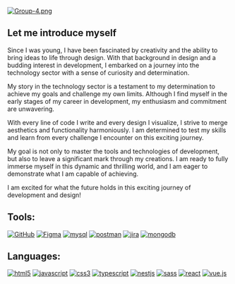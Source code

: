 [![Group-4.png](https://i.postimg.cc/MHJ6H74k/Group-4.png)](https://postimg.cc/mzVf6HBV)
## Let me introduce myself
Since I was young, I have been fascinated by creativity and the ability to bring ideas to life through design. With that background in design and a budding interest in development, I embarked on a journey into the technology sector with a sense of curiosity and determination.

My story in the technology sector is a testament to my determination to achieve my goals and challenge my own limits. Although I find myself in the early stages of my career in development, my enthusiasm and commitment are unwavering.

With every line of code I write and every design I visualize, I strive to merge aesthetics and functionality harmoniously. I am determined to test my skills and learn from every challenge I encounter on this exciting journey.

My goal is not only to master the tools and technologies of development, but also to leave a significant mark through my creations. I am ready to fully immerse myself in this dynamic and thrilling world, and I am eager to demonstrate what I am capable of achieving.

I am excited for what the future holds in this exciting journey of development and design!

## Tools:
<a href='https://github.com/shivamkapasia0' target="_blank"><img alt='GitHub' src='https://img.shields.io/badge/github-100000?style=for-the-badge&logo=GitHub&logoColor=white&labelColor=black&color=black'/></a> <a href='https://github.com/shivamkapasia0' target="_blank"><img alt='Figma' src='https://img.shields.io/badge/Figma-100000?style=for-the-badge&logo=Figma&logoColor=white&labelColor=F24E1E&color=F24E1E'/></a> <a href='#' target="_blank"><img alt='mysql' src='https://img.shields.io/badge/Mysql-100000?style=for-the-badge&logo=mysql&logoColor=white&labelColor=4479A1&color=4479A1'/></a> <a href='https://github.com/shivamkapasia0' target="_blank"><img alt='postman' src='https://img.shields.io/badge/postman-100000?style=for-the-badge&logo=postman&logoColor=white&labelColor=FF6C37&color=FF6C37'/></a> <a href='#' target="_blank"><img alt='jira' src='https://img.shields.io/badge/jira-100000?style=for-the-badge&logo=jira&logoColor=white&labelColor=0052CC&color=0052CC'/></a> <a href='#' target="_blank"><img alt='mongodb' src='https://img.shields.io/badge/mongodb-100000?style=for-the-badge&logo=mongodb&logoColor=white&labelColor=47A248&color=47A248'/></a>

## Languages:
<a href='#' target="_blank"><img alt='html5' src='https://img.shields.io/badge/html5-100000?style=for-the-badge&logo=html5&logoColor=FFFFFF&labelColor=E34F26&color=E34F26'/></a> <a href='#' target="_blank"><img alt='javascript' src='https://img.shields.io/badge/javascript-100000?style=for-the-badge&logo=javascript&logoColor=000000&labelColor=F7DF1E&color=F7DF1E'/></a> <a href='#' target="_blank"><img alt='css3' src='https://img.shields.io/badge/css3-100000?style=for-the-badge&logo=css3&logoColor=FFFFFF&labelColor=1572B6&color=1572B6'/></a> <a href='#' target="_blank"><img alt='typescript' src='https://img.shields.io/badge/typescript-100000?style=for-the-badge&logo=typescript&logoColor=white&labelColor=3178C6&color=3178C6'/></a> <a href='#' target="_blank"><img alt='nestjs' src='https://img.shields.io/badge/nestjs-100000?style=for-the-badge&logo=nestjs&logoColor=white&labelColor=E0234E&color=E0234E'/></a> <a href='#' target="_blank"><img alt='sass' src='https://img.shields.io/badge/sass-100000?style=for-the-badge&logo=sass&logoColor=white&labelColor=CC6699&color=CC6699'/></a> <a href='#' target="_blank"><img alt='react' src='https://img.shields.io/badge/react-100000?style=for-the-badge&logo=react&logoColor=white&labelColor=61DAFB&color=61DAFB'/></a> <a href='#' target="_blank"><img alt='vue.js' src='https://img.shields.io/badge/vuejs-100000?style=for-the-badge&logo=vue.js&logoColor=white&labelColor=4FC08D&color=4FC08D'/></a>
